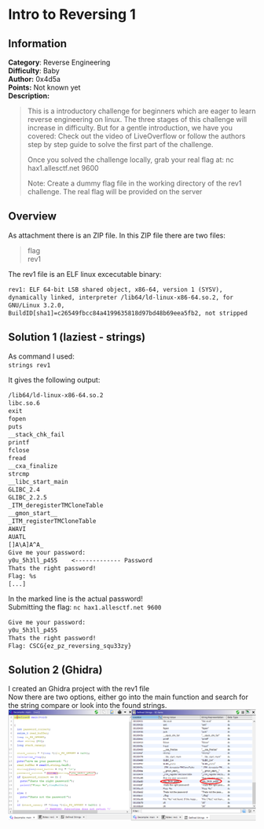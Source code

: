 # Intro to Reversing 1

## Information
**Category**: Reverse Engineering    
**Difficulty**: Baby  
**Author:** 0x4d5a  
**Points:** Not known yet  
**Description:**
>This is a introductory challenge for beginners which are eager to learn reverse engineering on linux. The three stages of this challenge will increase in difficulty. But for a gentle introduction, we have you covered: Check out the video of LiveOverflow or follow the authors step by step guide to solve the first part of the challenge.
>
>Once you solved the challenge locally, grab your real flag at: nc hax1.allesctf.net 9600
>
>Note: Create a dummy flag file in the working directory of the rev1 challenge. The real flag will be provided on the server

## Overview

As attachment there is an ZIP file.
In this ZIP file there are two files:
>flag   
>rev1

The rev1 file is an ELF linux excecutable binary:   
```
rev1: ELF 64-bit LSB shared object, x86-64, version 1 (SYSV), dynamically linked, interpreter /lib64/ld-linux-x86-64.so.2, for GNU/Linux 3.2.0, BuildID[sha1]=c26549fbcc84a4199635818d97bd48b69eea5fb2, not stripped
```

## Solution 1 (laziest - strings)

As command I used:   
`strings rev1`

It gives the following output:   
```
/lib64/ld-linux-x86-64.so.2
libc.so.6
exit
fopen
puts
__stack_chk_fail
printf
fclose
fread
__cxa_finalize
strcmp
__libc_start_main
GLIBC_2.4
GLIBC_2.2.5
_ITM_deregisterTMCloneTable
__gmon_start__
_ITM_registerTMCloneTable
AWAVI
AUATL
[]A\A]A^A_
Give me your password:
y0u_5h3ll_p455    <------------- Password
Thats the right password!
Flag: %s
[...]
```
In the marked line is the actual password!   
Submitting the flag: `nc hax1.allesctf.net 9600`   

```
Give me your password:
y0u_5h3ll_p455
Thats the right password!
Flag: CSCG{ez_pz_reversing_squ33zy}
```

## Solution 2 (Ghidra)

I created an Ghidra project with the rev1 file   
Now there are two options, either go into the main function and search for the string compare or look into the found strings.
![Ghidra-Screenshot](Ghidra.png)
